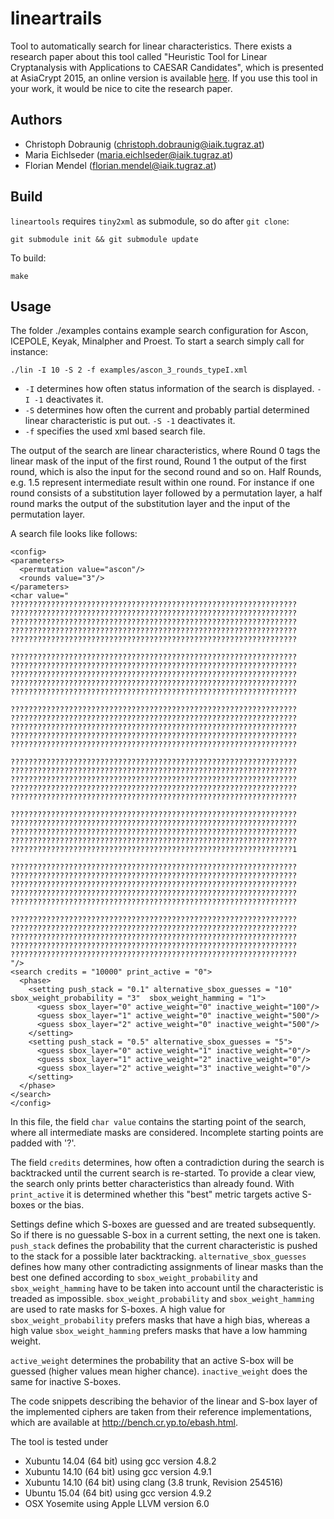 lineartrails
============

Tool to automatically search for linear characteristics. There exists a research
paper about this tool called "Heuristic Tool for Linear Cryptanalysis with
Applications to CAESAR Candidates", which is presented at AsiaCrypt 2015, an
online version is available [here](https://eprint.iacr.org/2015/1200). If you
use this tool in your work, it would be nice to cite the research paper.

Authors
-------
- Christoph Dobraunig (<christoph.dobraunig@iaik.tugraz.at>)
- Maria Eichlseder (<maria.eichlseder@iaik.tugraz.at>)
- Florian Mendel (<florian.mendel@iaik.tugraz.at>)

Build
-----

`lineartools` requires `tiny2xml` as submodule, so do after `git clone`:

```
git submodule init && git submodule update
```

To build:

```
make
```


Usage
-----

The folder ./examples contains example search configuration for Ascon, ICEPOLE,
Keyak, Minalpher and Proest. To start a search simply call for instance:

```
./lin -I 10 -S 2 -f examples/ascon_3_rounds_typeI.xml
```

* `-I` determines how often status information of the search is displayed.
  `-I -1` deactivates it.
* `-S` determines how often the current and probably partial determined linear
  characteristic is put out. `-S -1` deactivates it.
* `-f` specifies the used xml based search file.

The output of the search are linear characteristics, where Round 0 tags the
linear mask of the input of the first round, Round 1 the output of the first
round, which is also the input for the second round and so on. Half Rounds, e.g.
1.5 represent intermediate result within one round. For instance if one round
consists of a substitution layer followed by a permutation layer, a half round
marks the output of the substitution layer and the input of the permutation
layer.

A search file looks like follows:

```
<config>
<parameters>
  <permutation value="ascon"/>
  <rounds value="3"/>
</parameters>
<char value="
????????????????????????????????????????????????????????????????
????????????????????????????????????????????????????????????????
????????????????????????????????????????????????????????????????
????????????????????????????????????????????????????????????????
????????????????????????????????????????????????????????????????

????????????????????????????????????????????????????????????????
????????????????????????????????????????????????????????????????
????????????????????????????????????????????????????????????????
????????????????????????????????????????????????????????????????
????????????????????????????????????????????????????????????????

????????????????????????????????????????????????????????????????
????????????????????????????????????????????????????????????????
????????????????????????????????????????????????????????????????
????????????????????????????????????????????????????????????????
????????????????????????????????????????????????????????????????

????????????????????????????????????????????????????????????????
????????????????????????????????????????????????????????????????
????????????????????????????????????????????????????????????????
????????????????????????????????????????????????????????????????
????????????????????????????????????????????????????????????????

????????????????????????????????????????????????????????????????
????????????????????????????????????????????????????????????????
????????????????????????????????????????????????????????????????
????????????????????????????????????????????????????????????????
???????????????????????????????????????????????????????????????1

????????????????????????????????????????????????????????????????
????????????????????????????????????????????????????????????????
????????????????????????????????????????????????????????????????
????????????????????????????????????????????????????????????????
????????????????????????????????????????????????????????????????

????????????????????????????????????????????????????????????????
????????????????????????????????????????????????????????????????
????????????????????????????????????????????????????????????????
????????????????????????????????????????????????????????????????
????????????????????????????????????????????????????????????????
"/>
<search credits = "10000" print_active = "0">
  <phase>
    <setting push_stack = "0.1" alternative_sbox_guesses = "10" sbox_weight_probability = "3"  sbox_weight_hamming = "1">
      <guess sbox_layer="0" active_weight="0" inactive_weight="100"/>
      <guess sbox_layer="1" active_weight="0" inactive_weight="500"/>
      <guess sbox_layer="2" active_weight="0" inactive_weight="500"/>
    </setting>
    <setting push_stack = "0.5" alternative_sbox_guesses = "5">
      <guess sbox_layer="0" active_weight="1" inactive_weight="0"/>
      <guess sbox_layer="1" active_weight="2" inactive_weight="0"/>
      <guess sbox_layer="2" active_weight="3" inactive_weight="0"/>
    </setting>
  </phase>
</search>
</config>
```

In this file, the field `char value` contains the starting point of the search,
where all intermediate masks are considered. Incomplete starting points are
padded with '?'.

The field `credits` determines, how often a contradiction during the search is
backtracked until the current search is re-started. To provide a clear view, the
search only prints better characteristics than already found. With
`print_active` it is determined whether this "best" metric targets active
S-boxes or the bias.

Settings define which S-boxes are guessed and are treated subsequently. So if
there is no guessable S-box in a current setting, the next one is taken.
`push_stack` defines the probability that the current characteristic is pushed
to the stack for a possible later backtracking. `alternative_sbox_guesses`
defines how many other contradicting assignments of linear masks than the best
one defined according to `sbox_weight_probability` and `sbox_weight_hamming`
have to be taken into account until the characteristic is treaded as impossible.
`sbox_weight_probability` and `sbox_weight_hamming` are used to rate masks for
S-boxes. A high value for `sbox_weight_probability` prefers masks that have a
high bias, whereas a high value `sbox_weight_hamming` prefers masks that have a
low hamming weight.

`active_weight` determines the probability that an active S-box will be guessed
(higher values mean higher chance). `inactive_weight` does the same for inactive
S-boxes.

The code snippets describing the behavior of the linear and S-box layer of the
implemented ciphers are taken from their reference implementations, which are
available at <http://bench.cr.yp.to/ebash.html>.

The tool is tested under
- Xubuntu 14.04 (64 bit) using gcc version 4.8.2
- Xubuntu 14.10 (64 bit) using gcc version 4.9.1
- Xubuntu 14.10 (64 bit) using clang (3.8 trunk, Revision 254516)
- Ubuntu 15.04 (64 bit) using gcc version 4.9.2
- OSX Yosemite using Apple LLVM version 6.0


